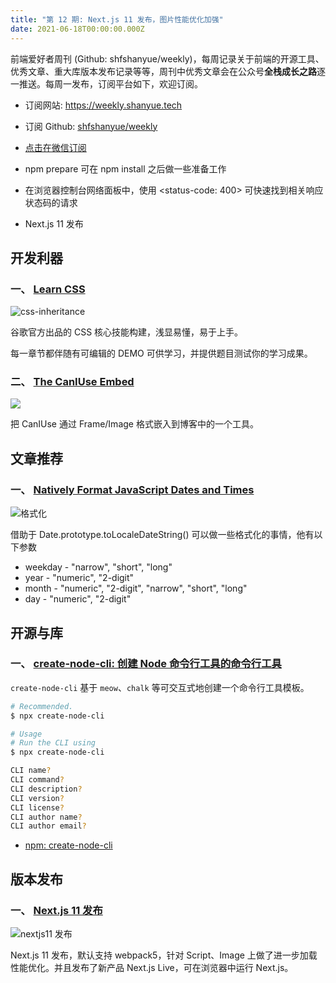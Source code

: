 ```yaml
---
title: "第 12 期: Next.js 11 发布，图片性能优化加强"
date: 2021-06-18T00:00:00.000Z
---
```


前端爱好者周刊 (Github: shfshanyue/weekly)，每周记录关于前端的开源工具、优秀文章、重大库版本发布记录等等，周刊中优秀文章会在公众号**全栈成长之路**逐一推送。每周一发布，订阅平台如下，欢迎订阅。

- 订阅网站: <https://weekly.shanyue.tech>
- 订阅 Github: [shfshanyue/weekly](https://github.com/shfshanyue/weekly)
- [点击在微信订阅](https://mp.weixin.qq.com/mp/appmsgalbum?__biz=MzA3MzU0MjIzMA==&action=getalbum&album_id=1761820812803620868&scene=21#wechat_redirect)

- npm prepare 可在 npm install 之后做一些准备工作
- 在浏览器控制台网络面板中，使用 <status-code: 400> 可快速找到相关响应状态码的请求
- Next.js 11 发布

## 开发利器

### **一、 [Learn CSS](https://web.dev/learn/css/)**

![css-inheritance](https://cdn.jsdelivr.net/gh/shfshanyue/assets@master/20210604/css-inheritance.783ue8vlm1c0.png)

谷歌官方出品的 CSS 核心技能构建，浅显易懂，易于上手。

每一章节都伴随有可编辑的 DEMO 可供学习，并提供题目测试你的学习成果。

### **二、 [The CanIUse Embed](https://caniuse.bitsofco.de/)**

![](https://res.cloudinary.com/ireaderinokun/image/upload/v1623761215505/caniuse-embed/all/once-event-listener.webp)

把 CanIUse 通过 Frame/Image 格式嵌入到博客中的一个工具。

## 文章推荐

### **一、 [Natively Format JavaScript Dates and Times](https://elijahmanor.com/blog/format-js-dates-and-times)**

![格式化](https://cdn.jsdelivr.net/gh/shfshanyue/assets@master/20210604/image.2t992g3c80g0.png)

借助于 Date.prototype.toLocaleDateString() 可以做一些格式化的事情，他有以下参数

- weekday - "narrow", "short", "long"
- year - "numeric", "2-digit"
- month - "numeric", "2-digit", "narrow", "short", "long"
- day - "numeric", "2-digit"

## 开源与库

### **一、 [create-node-cli: 创建 Node 命令行工具的命令行工具](https://nodecli.com/)**

`create-node-cli` 基于 `meow`、`chalk` 等可交互式地创建一个命令行工具模板。

```bash
# Recommended.
$ npx create-node-cli

# Usage
# Run the CLI using
$ npx create-node-cli

CLI name?
CLI command?
CLI description?
CLI version?
CLI license?
CLI author name?
CLI author email?
```

- [npm: create-node-cli](https://npm.devtool.tech/create-node-cli)

## 版本发布

### **一、 [Next.js 11 发布](https://nextjs.org/blog/next-11#nextjs-live-preview-release)**

![nextjs11 发布](https://cdn.jsdelivr.net/gh/shfshanyue/assets@master/20210604/nextjs11.ddst9qs8rn4.png)

Next.js 11 发布，默认支持 webpack5，针对 Script、Image 上做了进一步加载性能优化。并且发布了新产品 Next.js Live，可在浏览器中运行 Next.js。
